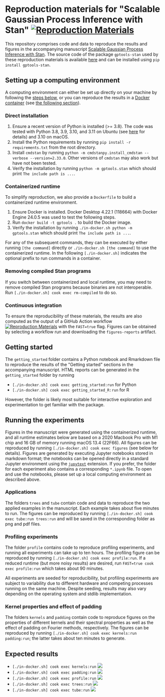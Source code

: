 # Reproduction materials for "Scalable Gaussian Process Inference with Stan" [![Reproduction Materials](https://github.com/onnela-lab/gptools-reproduction-material/actions/workflows/main.yaml/badge.svg)](https://github.com/onnela-lab/gptools-reproduction-material/actions/workflows/main.yaml)

This repository comprises code and data to reproduce the results and figures in the accompanying manuscript [Scalable Gaussian Process Inference with Stan](https://doi.org/10.48550/arXiv.2301.08836). The source code of the package `gptools-stan` used by these reproduction materials is available [here](https://github.com/onnela-lab/gptools) and can be installed using `pip install gptools-stan`.

## Setting up a computing environment

A computing environment can either be set up directly on your machine by following the [steps below](#direct-installation), or you can reproduce the results in a [Docker container](https://en.wikipedia.org/wiki/Docker_(software)) (see [the following section](#containerized-runtime)).

### Direct installation

1. Ensure a recent version of Python is installed (>= 3.8). The code was tested with Python 3.8, 3.9, 3.10, and 3.11 on Ubuntu (see [here](https://github.com/onnela-lab/gptools/actions/workflows/main.yml) for details) and 3.10 on macOS.
2. Install the Python requirements by running `pip install -r requirements.txt` from the root directory.
3. Install `cmdstan` by running `python -m cmdstanpy.install_cmdstan --verbose --version=2.33.0`. Other versions of `cmdstan` may also work but have not been tested.
4. Verify the installation by running `python -m gptools.stan` which should print `The include path is ...`.

### Containerized runtime

To simplify reproduction, we also provide a `Dockerfile` to build a containerized runtime environment.

1. Ensure Docker is installed. Docker Desktop 4.22.1 (118664) with Docker Engine 24.0.5 was used to test the following steps.
2. Run `docker build -t gptools .` to build the Docker image.
3. Verify the installation by running `./in-docker.sh python -m gptools.stan` which should print `The include path is ...`.

For any of the subsequent commands, they can be executed by either running `[the command]` directly or `./in-docker.sh [the command]` to use the containerized runtime. In the following `[./in-docker.sh]` indicates the optional prefix to run commands in a container.

### Removing compiled Stan programs

If you switch between containerized and local runtime, you may need to remove compiled Stan programs because binaries are not interoperable. Run `[./in-docker.sh] cook exec rm-compiled` to do so.

### Continuous integration

To ensure the reproducibility of these materials, the results are also computed as the output of a GitHub Action workflow [![Reproduction Materials](https://github.com/onnela-lab/gptools-reproduction-material/actions/workflows/main.yaml/badge.svg)](https://github.com/onnela-lab/gptools-reproduction-material/actions/workflows/main.yaml) with the `FAST=true` flag. Figures can be obtained by selecting a workflow run and downloading the `figures-reports` artifact.

## Getting started

The `getting_started` folder contains a Python notebook and Rmarkdown file to reproduce the results of the "Getting started" sections in the accompanying manuscript. HTML reports can be generated in the `getting_started` folder by running

- `[./in-docker.sh] cook exec getting_started:run` for Python
- `[./in-docker.sh] cook exec getting_started_R:run` for R

However, the folder is likely most suitable for interactive exploration and experimentation to get familiar with the package.

## Running the experiments

Figures in the manuscript were generated using the containerized runtime, and all runtime estimates below are based on a 2020 Macbook Pro with M1 chip and 16 GB of memory running macOS 13.4 (22F66). All figures can be reproduced by running `[./in-docker.sh] cook exec figures` (see below for details). Figures are generated by executing Jupyter notebooks stored in markdown format; the notebooks can be opened directly in a standard Jupyter environment using the [`jupytext`](https://jupytext.readthedocs.io/en/latest/) extension. If you prefer, the folder for each experiment also contains a corresponding `*.ipynb` file. To open and use the notebooks, please set up a local computing environment as described above.

### Applications

The folders `trees` and `tube` contain code and data to reproduce the two applied examples in the manuscript. Each example takes about five minutes to run. The figures can be reproduced by running `[./in-docker.sh] cook exec tube:run trees:run` and will be saved in the corresponding folder as png and pdf files.

### Profiling experiments

The folder `profile` contains code to reproduce profiling experiments, and running all experiments can take up to ten hours. The profiling figure can be reproduced by running `[./in-docker.sh] cook exec profile:run`. If a reduced runtime (but more noisy results) are desired, run `FAST=true cook exec profile:run` which takes about 90 minutes.

All experiments are seeded for reproducibility, but profiling experiments are subject to variability due to different hardware and competing processes running on the same machine. Despite seeding, results may also vary depending on the operating system and stdlib implementation.

### Kernel properties and effect of padding

The folders `kernels` and `padding` contain code to reproduce figures on the properties of different kernels and their spectral properties as well as the effect of padding on Fourier methods, respectively. The figures can be reproduced by running `[./in-docker.sh] cook exec kernels:run padding:run`; the latter takes about ten minutes to generate.

## Expected results

- `[./in-docker.sh] cook exec kernels:run` ![](kernels/kernels.png)
- `[./in-docker.sh] cook exec padding:run` ![](padding/padding.png)
- `[./in-docker.sh] cook exec profile:run` ![](profile/profile.png)
- `[./in-docker.sh] cook exec trees:run` ![](trees/trees.png)
- `[./in-docker.sh] cook exec tube:run` ![](tube/tube.png)
